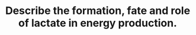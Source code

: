 ---
title: "Describe the formation, fate and role of lactate in energy production."
entityType: SAQ
exam: PEX
college: ANZCA
year: 2011
sitting: B
question: 16
passRate: 45
EC_expectedDomains:
- "A good answer followed the headings of the question thereby obtaining max marks."
EC_errorsCommon:
- "Many candidates spent a lot of their answer on describing the citric acid cycle and aerobic metabolism, which gained no marks."
- "There was some confusion where the ATP is produced during anaerobic metabolism, ie; during glycolysis not on the conversion of pyruvate to lactate, and the enzyme for this is lactate dehydrogenase."
EC_extraCredit:
- "Lactate is produced daily by red blood cells and during strenuous exercise where a patient is not hypoxic."
- "It supplies a rapid energy source when oxygen demand is not met by supply but is not sustainable over a prolonged period."
- "It can be reutilised by the cells it is formed in(when pyruvate is able to enter the citric acid cycle the equilibrium shifts to allow lactate -> pyruvate) when oxygen is resupplied or can diffuse out of cells into the plasma for transfer to the 1.liver, to under go gluconeogensis(from pryuvate), this glucose can a)enter into the ATP inefficient cori cycle for further energy production during anaerobic conditions in the muscle, b) be stored as glycogen and c)enter the citric acid cycle, and 2.heart as an energy substrate."
- "Concepts such as the Law of mass action and including recycling of the substrates for biochemical equations (particularly NAD+) were appreciated."
---